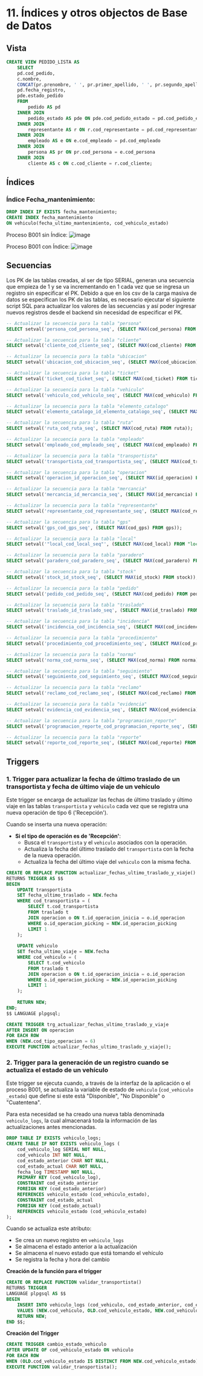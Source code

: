 # 11. Índices y otros objectos de Base de Datos

## Vista 
```sql
CREATE VIEW PEDIDO_LISTA AS
	SELECT 
    pd.cod_pedido, 
    c.nombre, 
    CONCAT(pr.prenombre, ' ', pr.primer_apellido, ' ', pr.segundo_apellido) AS Encargado, 
    pd.fecha_registro, 
    pde.estado_pedido 
	FROM 
		pedido AS pd
	INNER JOIN 
		pedido_estado AS pde ON pde.cod_pedido_estado = pd.cod_pedido_estado
	INNER JOIN 
		representante AS r ON r.cod_representante = pd.cod_representante
	INNER JOIN 
		empleado AS e ON e.cod_empleado = pd.cod_empleado
	INNER JOIN 
		persona AS pr ON pr.cod_persona = e.cod_persona
	INNER JOIN 
		cliente AS c ON c.cod_cliente = r.cod_cliente;
```
## Índices
### Índice Fecha_mantenimiento:
```sql
DROP INDEX IF EXISTS fecha_mantenimiento;
CREATE INDEX fecha_mantenimiento
ON vehiculo(fecha_ultimo_mantenimiento, cod_vehiculo_estado)
```
Proceso B001 sin Índice:
![image](https://github.com/fiis-bd241/grupo01/assets/164358065/16591b4f-918c-4d1b-8f5f-8c3df1a2e379)

Proceso B001 con Índice:
![image](https://github.com/fiis-bd241/grupo01/assets/164358065/e84c9605-59f5-482d-adc0-d94f9467e6d0)

## Secuencias
Los PK de las tablas creadas, al ser de tipo SERIAL, generan una secuencia que empieza de 1 y se va incrementando en 1 cada vez que se ingresa un registro sin especificar el PK. Debido a que en los csv de la carga masiva de datos se especifican los PK de las tablas, es necesario ejecutar el siguiente script SQL para actualizar los valores de las secuencias y así poder ingresar nuevos registros desde el backend sin necesidad de especificar el PK.

```sql
-- Actualizar la secuencia para la tabla "persona"
SELECT setval('persona_cod_persona_seq', (SELECT MAX(cod_persona) FROM persona));

-- Actualizar la secuencia para la tabla "cliente"
SELECT setval('cliente_cod_cliente_seq', (SELECT MAX(cod_cliente) FROM cliente));

-- Actualizar la secuencia para la tabla "ubicacion"
SELECT setval('ubicacion_cod_ubicacion_seq', (SELECT MAX(cod_ubicacion) FROM ubicacion));

-- Actualizar la secuencia para la tabla "ticket"
SELECT setval('ticket_cod_ticket_seq', (SELECT MAX(cod_ticket) FROM ticket));

-- Actualizar la secuencia para la tabla "vehiculo"
SELECT setval('vehiculo_cod_vehiculo_seq', (SELECT MAX(cod_vehiculo) FROM vehiculo));

-- Actualizar la secuencia para la tabla "elemento_catalogo"
SELECT setval('elemento_catalogo_id_elemento_catalogo_seq', (SELECT MAX(id_elemento_catalogo) FROM elemento_catalogo));

-- Actualizar la secuencia para la tabla "ruta"
SELECT setval('ruta_cod_ruta_seq', (SELECT MAX(cod_ruta) FROM ruta));

-- Actualizar la secuencia para la tabla "empleado"
SELECT setval('empleado_cod_empleado_seq', (SELECT MAX(cod_empleado) FROM empleado));

-- Actualizar la secuencia para la tabla "transportista"
SELECT setval('transportista_cod_transportista_seq', (SELECT MAX(cod_transportista) FROM transportista));

-- Actualizar la secuencia para la tabla "operacion"
SELECT setval('operacion_id_operacion_seq', (SELECT MAX(id_operacion) FROM operacion));

-- Actualizar la secuencia para la tabla "mercancia"
SELECT setval('mercancia_id_mercancia_seq', (SELECT MAX(id_mercancia) FROM mercancia));

-- Actualizar la secuencia para la tabla "representante"
SELECT setval('representante_cod_representante_seq', (SELECT MAX(cod_representante) FROM representante));

-- Actualizar la secuencia para la tabla "gps"
SELECT setval('gps_cod_gps_seq', (SELECT MAX(cod_gps) FROM gps));

-- Actualizar la secuencia para la tabla "local"
SELECT setval('"local_cod_local_seq"', (SELECT MAX(cod_local) FROM "local"));

-- Actualizar la secuencia para la tabla "paradero"
SELECT setval('paradero_cod_paradero_seq', (SELECT MAX(cod_paradero) FROM paradero));

-- Actualizar la secuencia para la tabla "stock"
SELECT setval('stock_id_stock_seq', (SELECT MAX(id_stock) FROM stock));

-- Actualizar la secuencia para la tabla "pedido"
SELECT setval('pedido_cod_pedido_seq', (SELECT MAX(cod_pedido) FROM pedido));

-- Actualizar la secuencia para la tabla "traslado"
SELECT setval('traslado_id_traslado_seq', (SELECT MAX(id_traslado) FROM traslado));

-- Actualizar la secuencia para la tabla "incidencia"
SELECT setval('incidencia_cod_incidencia_seq', (SELECT MAX(cod_incidencia) FROM incidencia));

-- Actualizar la secuencia para la tabla "procedimiento"
SELECT setval('procedimiento_cod_procedimiento_seq', (SELECT MAX(cod_procedimiento) FROM procedimiento));

-- Actualizar la secuencia para la tabla "norma"
SELECT setval('norma_cod_norma_seq', (SELECT MAX(cod_norma) FROM norma));

-- Actualizar la secuencia para la tabla "seguimiento"
SELECT setval('seguimiento_cod_seguimiento_seq', (SELECT MAX(cod_seguimiento) FROM seguimiento));

-- Actualizar la secuencia para la tabla "reclamo"
SELECT setval('reclamo_cod_reclamo_seq', (SELECT MAX(cod_reclamo) FROM reclamo));

-- Actualizar la secuencia para la tabla "evidencia"
SELECT setval('evidencia_cod_evidencia_seq', (SELECT MAX(cod_evidencia) FROM evidencia));

-- Actualizar la secuencia para la tabla "programacion_reporte"
SELECT setval('programacion_reporte_cod_programacion_reporte_seq', (SELECT MAX(cod_programacion_reporte) FROM programacion_reporte));

-- Actualizar la secuencia para la tabla "reporte"
SELECT setval('reporte_cod_reporte_seq', (SELECT MAX(cod_reporte) FROM reporte));
```

## Triggers
### 1. Trigger para actualizar la fecha de último traslado de un transportista y fecha de último viaje de un vehículo

Este trigger se encarga de actualizar las fechas de último traslado y último viaje en las tablas `transportista` y `vehiculo` cada vez que se registra una nueva operación de tipo 6 ('Recepción'). 

Cuando se inserta una nueva operación:
   - **Si el tipo de operación es de 'Recepción'**:
     - Busca el `transportista` y el `vehiculo` asociados con la operación.
     - Actualiza la fecha del último traslado del `transportista` con la fecha de la nueva operación.
     - Actualiza la fecha del último viaje del `vehiculo` con la misma fecha.

```sql
CREATE OR REPLACE FUNCTION actualizar_fechas_ultimo_traslado_y_viaje()
RETURNS TRIGGER AS $$
BEGIN
    UPDATE transportista
    SET fecha_ultimo_traslado = NEW.fecha
    WHERE cod_transportista = (
        SELECT t.cod_transportista
        FROM traslado t
        JOIN operacion o ON t.id_operacion_inicia = o.id_operacion
        WHERE o.id_operacion_picking = NEW.id_operacion_picking
        LIMIT 1
    );
    
    UPDATE vehiculo
    SET fecha_ultimo_viaje = NEW.fecha
    WHERE cod_vehiculo = (
        SELECT t.cod_vehiculo
        FROM traslado t
        JOIN operacion o ON t.id_operacion_inicia = o.id_operacion
        WHERE o.id_operacion_picking = NEW.id_operacion_picking
        LIMIT 1
    );
    
    RETURN NEW;
END;
$$ LANGUAGE plpgsql;

CREATE TRIGGER trg_actualizar_fechas_ultimo_traslado_y_viaje
AFTER INSERT ON operacion
FOR EACH ROW
WHEN (NEW.cod_tipo_operacion = 6)
EXECUTE FUNCTION actualizar_fechas_ultimo_traslado_y_viaje();
```
### 2. Trigger para la generación de un registro cuando se actualiza el estado de un vehículo
Este trigger se ejecuta cuando, a través de la interfaz de la aplicación o el proceso B001, se actualiza la variable de estado de `vehiculo` (`cod_vehiculo _estado`) que define si este está "Disponible", "No Disponible" o "Cuatentena".

Para esta necesidad se ha creado una nueva tabla denominada `vehiculo_logs`, la cual almacenará toda la información de las actualizaciones antes mencionadas.
```sql
DROP TABLE IF EXISTS vehiculo_logs;
CREATE TABLE IF NOT EXISTS vehiculo_logs (
	cod_vehiculo_log SERIAL NOT NULL,
	cod_vehiculo INT NOT NULL,
	cod_estado_anterior CHAR NOT NULL,
	cod_estado_actual CHAR NOT NULL,
	fecha_log TIMESTAMP NOT NULL,
	PRIMARY KEY (cod_vehiculo_log),
	CONSTRAINT cod_estado_anterior
	FOREIGN KEY (cod_estado_anterior)
	REFERENCES vehiculo_estado (cod_vehiculo_estado),
	CONSTRAINT cod_estado_actual
	FOREIGN KEY (cod_estado_actual)
	REFERENCES vehiculo_estado (cod_vehiculo_estado)	
);
```
Cuando se actualiza este atributo:
 - Se crea un nuevo registro en `vehiculo_logs`
 - Se almacena el estado anterior a la actualización
 - Se almacena el nuevo estado que está tomando el vehículo
 - Se registra la fecha y hora del cambio

**Creación de la función para el trigger**
```sql
CREATE OR REPLACE FUNCTION validar_transportista()
RETURNS TRIGGER
LANGUAGE plpgsql AS $$
BEGIN
	INSERT INTO vehiculo_logs (cod_vehiculo, cod_estado_anterior, cod_estado_actual, fecha_log)
    VALUES (NEW.cod_vehiculo, OLD.cod_vehiculo_estado, NEW.cod_vehiculo_estado, CURRENT_TIMESTAMP);
    RETURN NEW;
END $$;
```
**Creación del Trigger**
```sql
CREATE TRIGGER cambio_estado_vehiculo
AFTER UPDATE OF cod_vehiculo_estado ON vehiculo
FOR EACH ROW
WHEN (OLD.cod_vehiculo_estado IS DISTINCT FROM NEW.cod_vehiculo_estado)
EXECUTE FUNCTION validar_transportista();
```
